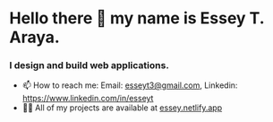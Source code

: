 # Hello there 👋 my name is Essey T. Araya.

### I design and build web applications.                              

- 📫 How to reach me: Email: esseyt3@gmail.com, Linkedin: https://www.linkedin.com/in/esseyt
- 👨‍💻 All of my projects are available at [essey.netlify.app](essey.netlify.app)

